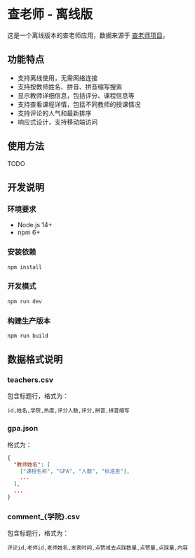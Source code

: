 # 查老师 - 离线版

这是一个离线版本的查老师应用，数据来源于 [查老师项目](https://github.com/zjuchalaoshi/chalaoshi)。

## 功能特点

- 支持离线使用，无需网络连接
- 支持按教师姓名、拼音、拼音缩写搜索
- 显示教师详细信息，包括评分、课程信息等
- 支持查看课程详情，包括不同教师的授课情况
- 支持评论的人气和最新排序
- 响应式设计，支持移动端访问

## 使用方法

TODO

## 开发说明

### 环境要求

- Node.js 14+
- npm 6+

### 安装依赖

```bash
npm install
```

### 开发模式

```bash
npm run dev
```

### 构建生产版本

```bash
npm run build
```

## 数据格式说明

### teachers.csv

包含标题行，格式为：
```
id,姓名,学院,热度,评分人数,评分,拼音,拼音缩写
```

### gpa.json

格式为：
```json
{
  "教师姓名": [
    ["课程名称", "GPA", "人数", "标准差"],
    ...
  ],
  ...
}
```

### comment_{学院}.csv

包含标题行，格式为：
```
评论id,老师id,老师姓名,发表时间,点赞减去点踩数量,点赞量,点踩量,内容
``` 
